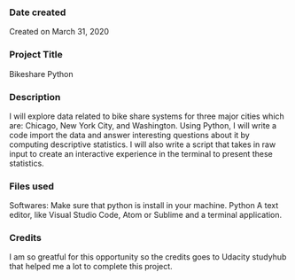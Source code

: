 ### Date created
Created on March 31, 2020

### Project Title
Bikeshare Python  

### Description
I will explore data related to bike share systems for three major cities which are: Chicago, New York City, and Washington. Using Python, I will write a code import the data and answer interesting questions about it by computing descriptive statistics. I will also write a script that takes in raw input to create an interactive experience in the terminal to present these statistics.

### Files used
Softwares: Make sure that python is install in your machine. Python A text editor, like Visual Studio Code, Atom or Sublime and a terminal application.

### Credits
I am so greatful for this opportunity so the credits goes to Udacity studyhub that helped me a lot to complete this project. 

